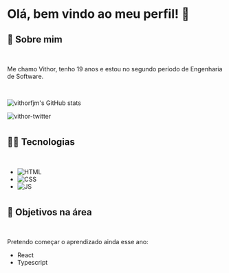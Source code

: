 <h1>Olá, bem vindo ao meu perfil! 👋</h1>

## 🗿 Sobre mim

<br>

Me chamo Vithor, tenho 19 anos e estou no segundo período de Engenharia de Software.

<br>


![vithorfjm's GitHub stats](https://github-readme-stats.vercel.app/api?username=vithorfjm&hide=issues,prs&theme=shades-of-purple&custom_title=Vithor%20Félix)

<img src="https://img.shields.io/badge/Twitter-1DA1F2?style=for-the-badge&logo=twitter&logoColor=white" src="https://twitter.com/vithorfjm" target="_blank" alt="vithor-twitter"></img>

# 

## 👨‍💻 Tecnologias

<br>

- ![HTML](https://img.shields.io/badge/HTML5-E34F26?style=for-the-badge&logo=html5&logoColor=white)
- ![CSS](https://img.shields.io/badge/CSS3-1572B6?style=for-the-badge&logo=css3&logoColor=white)
- ![JS](https://img.shields.io/badge/JavaScript-F7DF1E?style=for-the-badge&logo=javascript&logoColor=black)

#

## 📌 Objetivos na área

<br>

Pretendo começar o aprendizado ainda esse ano:
- React
- Typescript
